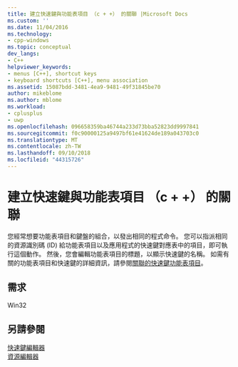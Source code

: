 ```yaml
---
title: 建立快速鍵與功能表項目 （c + +） 的關聯 |Microsoft Docs
ms.custom: ''
ms.date: 11/04/2016
ms.technology:
- cpp-windows
ms.topic: conceptual
dev_langs:
- C++
helpviewer_keywords:
- menus [C++], shortcut keys
- keyboard shortcuts [C++], menu association
ms.assetid: 15087bdd-3481-4ea9-9481-49f31845be70
author: mikeblome
ms.author: mblome
ms.workload:
- cplusplus
- uwp
ms.openlocfilehash: 096658359ba46744a233d73bba52823dd9997841
ms.sourcegitcommit: f0c90000125a9497bf61e41624de189a043703c0
ms.translationtype: MT
ms.contentlocale: zh-TW
ms.lasthandoff: 09/10/2018
ms.locfileid: "44315726"
---
```

# <a name="associating-an-accelerator-key-with-a-menu-item-c"></a>建立快速鍵與功能表項目 （c + +） 的關聯

您經常想要功能表項目和鍵盤的組合，以發出相同的程式命令。 您可以指派相同的資源識別碼 (ID) 給功能表項目以及應用程式的快速鍵對應表中的項目，即可執行這個動作。 然後，您會編輯功能表項目的標題，以顯示快速鍵的名稱。 如需有關的功能表項目和快速鍵的詳細資訊，請參閱[關聯的快速鍵功能表項目](../windows/associating-a-menu-command-with-an-accelerator-key.md)。

## <a name="requirements"></a>需求

Win32

## <a name="see-also"></a>另請參閱

[快速鍵編輯器](../windows/accelerator-editor.md)  
[資源編輯器](../windows/resource-editors.md)
